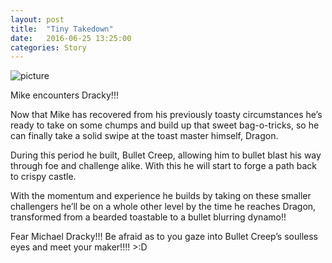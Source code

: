 ```yaml
---
layout: post
title:  "Tiny Takedown"
date:   2016-06-25 13:25:00
categories: Story
---
```

![picture]({{site.github.url}}/assets/160623-tinyTakedown.jpg)

Mike encounters Dracky!!!

Now that Mike has recovered from his previously toasty circumstances he’s ready to take on some chumps and build up that sweet bag-o-tricks, so he can finally take a solid swipe at the toast master himself, Dragon. 

During this period he built, Bullet Creep, allowing him to bullet blast his way through foe and challenge alike. With this he will start to forge a path back to crispy castle. 

With the momentum and experience he builds by taking on these smaller challengers he’ll be on a whole other level by the time he reaches Dragon, transformed from a bearded toastable to a bullet blurring dynamo!!

Fear Michael Dracky!!! Be afraid as to you gaze into Bullet Creep’s soulless eyes and meet your maker!!!!  >:D


